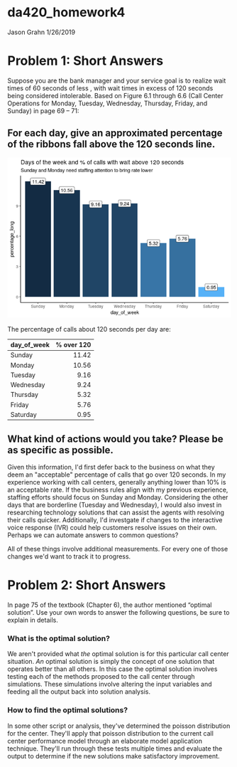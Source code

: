 da420\_homework4
================
Jason Grahn
1/26/2019

Problem 1: Short Answers
========================

Suppose you are the bank manager and your service goal is to realize wait times of 60 seconds of less , with wait times in excess of 120 seconds being considered intolerable. Based on Figure 6.1 through 6.6 (Call Center Operations for Monday, Tuesday, Wednesday, Thursday, Friday, and Sunday) in page 69 – 71:

For each day, give an approximated percentage of the ribbons fall above the 120 seconds line.
---------------------------------------------------------------------------------------------

![](da420_assignment4_report_files/figure-markdown_github/unnamed-chunk-1-1.png)

The percentage of calls about 120 seconds per day are:

| day\_of\_week |  % over 120|
|:--------------|-----------:|
| Sunday        |       11.42|
| Monday        |       10.56|
| Tuesday       |        9.16|
| Wednesday     |        9.24|
| Thursday      |        5.32|
| Friday        |        5.76|
| Saturday      |        0.95|

What kind of actions would you take? Please be as specific as possible.
-----------------------------------------------------------------------

Given this information, I'd first defer back to the business on what they deem an "acceptable" percentage of calls that go over 120 seconds. In my experience working with call centers, generally anything lower than 10% is an acceptable rate. If the business rules align with my previous experience, staffing efforts should focus on Sunday and Monday. Considering the other days that are borderline (Tuesday and Wednesday), I would also invest in researching technology solutions that can assist the agents with resolving their calls quicker. Additionally, I'd investgate if changes to the interactive voice response (IVR) could help customers resolve issues on their own. Perhaps we can automate answers to common questions?

All of these things involve additional measurements. For every one of those changes we'd want to track it to progress.

Problem 2: Short Answers
========================

In page 75 of the textbook (Chapter 6), the author mentioned “optimal solution”. Use your own words to answer the following questions, be sure to explain in details.

### What is the optimal solution?

We aren't provided what *the* optimal solution is for this particular call center situation. *An* optimal solution is simply the concept of one solution that operates better than all others. In this case the optimal solution involves testing each of the methods proposed to the call center through simulations. These simulations involve altering the input variables and feeding all the output back into solution analysis.

### How to find the optimal solutions?

In some other script or analysis, they've determined the poisson distribution for the center. They'll apply that poisson distribution to the current call center performance model through an elaborate model application technique. They'll run through these tests multiple times and evaluate the output to determine if the new solutions make satisfactory improvement.
